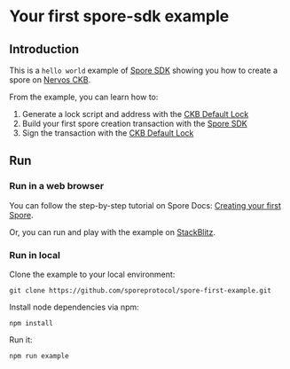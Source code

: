 # Your first spore-sdk example

## Introduction

This is a `hello world` example of [Spore SDK](https://github.com/sporeprotocol/spore-sdk) showing you how to create a spore on [Nervos CKB](https://www.nervos.org/).

From the example, you can learn how to:

1. Generate a lock script and address with the [CKB Default Lock](https://github.com/nervosnetwork/ckb-system-scripts/blob/master/c/secp256k1_blake160_sighash_all.c)
2. Build your first spore creation transaction with the [Spore SDK](https://github.com/sporeprotocol/spore-sdk)
3. Sign the transaction with the [CKB Default Lock](https://github.com/nervosnetwork/ckb-system-scripts/blob/master/c/secp256k1_blake160_sighash_all.c)

## Run

### Run in a web browser

You can follow the step-by-step tutorial on Spore Docs: [Creating your first Spore](https://docs.spore.pro/tutorials/create-first-spore).

Or, you can run and play with the example on [StackBlitz](https://stackblitz.com/github/sporeprotocol/spore-first-example?file=src%2Findex.ts&view=editor).

### Run in local

Clone the example to your local environment: 

```shell
git clone https://github.com/sporeprotocol/spore-first-example.git
```

Install node dependencies via npm:

```shell
npm install
```

Run it:

```shell
npm run example
```
